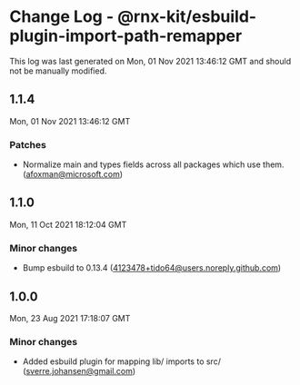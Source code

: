 # Change Log - @rnx-kit/esbuild-plugin-import-path-remapper

This log was last generated on Mon, 01 Nov 2021 13:46:12 GMT and should not be manually modified.

<!-- Start content -->

## 1.1.4

Mon, 01 Nov 2021 13:46:12 GMT

### Patches

- Normalize main and types fields across all packages which use them. (afoxman@microsoft.com)

## 1.1.0

Mon, 11 Oct 2021 18:12:04 GMT

### Minor changes

- Bump esbuild to 0.13.4 (4123478+tido64@users.noreply.github.com)

## 1.0.0

Mon, 23 Aug 2021 17:18:07 GMT

### Minor changes

- Added esbuild plugin for mapping lib/ imports to src/ (sverre.johansen@gmail.com)
